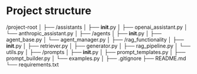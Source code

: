 # Project structure
/project-root
│
├── /assistants
│   ├── __init__.py
│   ├── openai_assistant.py
│   └── anthropic_assistant.py
│
├── /agents
│   ├── __init__.py
│   ├── agent_base.py
│   └── agent_manager.py
│
├── /rag_functionality
│   ├── __init__.py
│   ├── retriever.py
│   ├── generator.py
│   ├── rag_pipeline.py
│   └── utils.py
│
├── /prompts
│   ├── __init__.py
│   ├── prompt_templates.py
│   ├── prompt_builder.py
│   └── examples.py
│
├── .gitignore
├── README.md
└── requirements.txt
